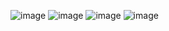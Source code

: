 ![image](https://github.com/user-attachments/assets/0dfa30a4-9a1c-44a1-b950-eea5cd5a6d32)
![image](https://github.com/user-attachments/assets/b9405c13-94b5-49a7-b45a-d90f47249906)
![image](https://github.com/user-attachments/assets/1409822f-dab0-4ae8-b936-d787eec5a523)
![image](https://github.com/user-attachments/assets/2cf54545-f85a-4b3f-a51d-18072dfe7d31)

